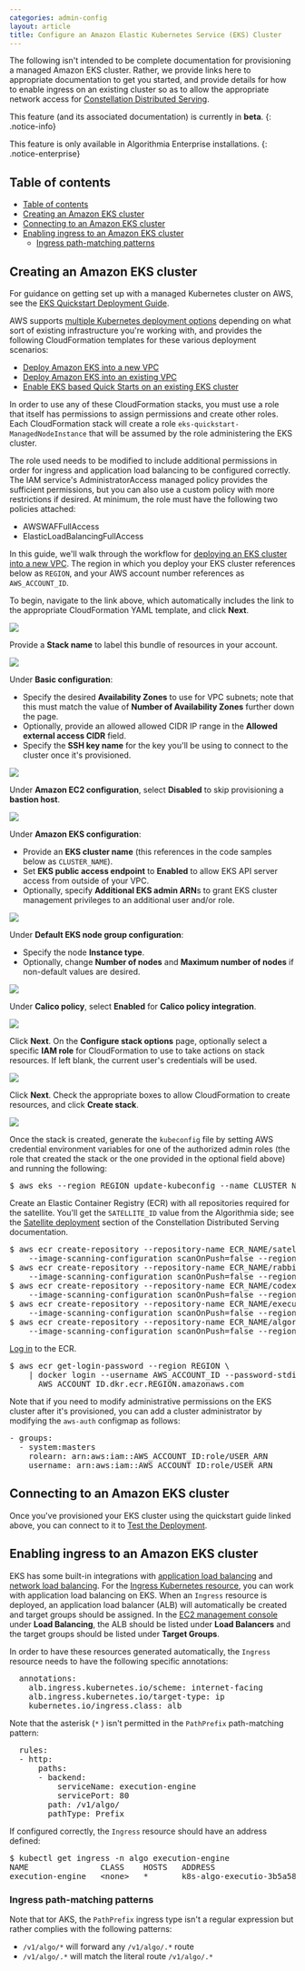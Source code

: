 ```yaml
---
categories: admin-config
layout: article
title: Configure an Amazon Elastic Kubernetes Service (EKS) Cluster
---
```


The following isn't intended to be complete documentation for provisioning a managed Amazon EKS cluster. Rather, we provide links here to appropriate documentation to get you started, and provide details for how to enable ingress on an existing cluster so as to allow the appropriate network access for [Constellation Distributed Serving](/developers/administration/admin-panel/constellation).

This feature (and its associated documentation) is currently in **beta**.
{: .notice-info}

This feature is only available in Algorithmia Enterprise installations.
{: .notice-enterprise}

## Table of contents

- [Table of contents](#table-of-contents)
- [Creating an Amazon EKS cluster](#creating-an-amazon-eks-cluster)
- [Connecting to an Amazon EKS cluster](#connecting-to-an-amazon-eks-cluster)
- [Enabling ingress to an Amazon EKS cluster](#enabling-ingress-to-an-amazon-eks-cluster)
  - [Ingress path-matching patterns](#ingress-path-matching-patterns)

## Creating an Amazon EKS cluster

For guidance on getting set up with a managed Kubernetes cluster on AWS, see the [EKS Quickstart Deployment Guide](https://aws-quickstart.github.io/quickstart-amazon-eks/).

AWS supports [multiple Kubernetes deployment options](https://aws-quickstart.github.io/quickstart-amazon-eks/#_deployment_options) depending on what sort of existing infrastructure you're working with, and provides the following CloudFormation templates for these various deployment scenarios:

*   [Deploy Amazon EKS into a new VPC](https://fwd.aws/6dEQ7)
*   [Deploy Amazon EKS into an existing VPC](https://fwd.aws/e37MA)
*   [Enable EKS based Quick Starts on an existing EKS cluster](https://fwd.aws/VBeX6)

In order to use any of these CloudFormation stacks, you must use a role that itself has permissions to assign permissions and create other roles. Each CloudFormation stack will create a role `eks-quickstart-ManagedNodeInstance` that will be assumed by the role administering the EKS cluster.

The role used needs to be modified to include additional permissions in order for ingress and application load balancing to be configured correctly. The IAM service's AdministratorAccess managed policy provides the sufficient permissions, but you can also use a custom policy with more restrictions if desired. At minimum, the role must have the following two policies attached:

*   AWSWAFFullAccess
*   ElasticLoadBalancingFullAccess

In this guide, we'll walk through the workflow for [deploying an EKS cluster into a new VPC](https://fwd.aws/6dEQ7). The region in which you deploy your EKS cluster references below as `REGION`, and your AWS account number references as `AWS_ACCOUNT_ID`.

To begin, navigate to the link above, which automatically includes the link to the appropriate CloudFormation YAML template, and click **Next**.

![]({{site.url}}/developers/images/post_images/algo-images-admin/algo-1628784200721.png)

Provide a **Stack name** to label this bundle of resources in your account.

![]({{site.url}}/developers/images/post_images/algo-images-admin/algo-1628785389160.png)

Under **Basic configuration**:

*   Specify <span style="font-family: inherit; font-size: 1em;">the desired</span> **Availability Zones** to use for VPC subnets; note that this must match the value of **Number of Availability Zones** further down the page.
*   <span style="font-family: inherit; font-size: 1em;">Optionally, provide an allowed allowed CIDR IP range in the</span> **Allowed external access CIDR** <span style="font-family: inherit; font-size: 1em;">field.</span>
*   Specify the **SSH key name** <span style="font-family: inherit; font-size: 1em;">for the key you'll be using to connect to the cluster once it's provisioned.</span>

![]({{site.url}}/developers/images/post_images/algo-images-admin/algo-1628785476141.png)

Under **Amazon EC2 configuration**, select **Disabled** to skip provisioning a **bastion host**.

![]({{site.url}}/developers/images/post_images/algo-images-admin/algo-1628785588022.png)

Under **Amazon EKS configuration**:

*   Provide an **EKS cluster name** (this references in the code samples below as `CLUSTER_NAME`).
*   Set **EKS public access endpoint** to **Enabled** to allow EKS API server access from outside of your VPC.
*   Optionally, specify **Additional EKS admin ARN**s to grant EKS cluster management privileges to an additional user and/or role.

![]({{site.url}}/developers/images/post_images/algo-images-admin/algo-1628787135717.png)

Under **Default EKS node group configuration**:

*   Specify the node **Instance type**.
*   Optionally, change **Number of nodes** and **Maximum number of nodes** if non-default values are desired.

![]({{site.url}}/developers/images/post_images/algo-images-admin/algo-1628787355569.png)

Under **Calico policy**, select **Enabled** <span style="font-family: inherit; font-size: 1em;">for</span> **Calico policy integration**.

![]({{site.url}}/developers/images/post_images/algo-images-admin/algo-1628787514014.png)

Click **Next**. On the **Configure stack options** page, optionally select a specific **IAM role** for CloudFormation to use to take actions on stack resources. If left blank, the current user's credentials will be used.

![]({{site.url}}/developers/images/post_images/algo-images-admin/algo-1628787725651.png)

Click **Next**. Check the appropriate boxes to allow CloudFormation to create resources, and click **Create stack**.  

![]({{site.url}}/developers/images/post_images/algo-images-admin/algo-1628787793921.png)

Once the stack is created, generate the `kubeconfig` file by setting AWS credential environment variables for one of the authorized admin roles (the role that created the stack or the one provided in the optional field above) and running the following:

<div class="syn-code-block">

<pre class="code_snippet">$ aws eks --region REGION update-kubeconfig --name CLUSTER_NAME
</pre>

</div>

Create an Elastic Container Registry (ECR) with all repositories required for the satellite. You'll get the `SATELLITE_ID` value from the Algorithmia side; see the [Satellite deployment](/developers/administration/admin-panel/constellation#satellite-deployment) section of the Constellation Distributed Serving documentation.

<div class="syn-code-block">

<pre class="code_snippet">$ aws ecr create-repository --repository-name ECR_NAME/satellite-SATELLITE_ID \
    --image-scanning-configuration scanOnPush=false --region REGION
$ aws ecr create-repository --repository-name ECR_NAME/rabbitmq \
    --image-scanning-configuration scanOnPush=false --region REGION
$ aws ecr create-repository --repository-name ECR_NAME/codex-install \
    --image-scanning-configuration scanOnPush=false --region REGION
$ aws ecr create-repository --repository-name ECR_NAME/execution-engine \
    --image-scanning-configuration scanOnPush=false --region REGION
$ aws ecr create-repository --repository-name ECR_NAME/algorithm-queue-reader \
    --image-scanning-configuration scanOnPush=false --region REGION
</pre>

</div>

[Log in](https://docs.aws.amazon.com/AmazonECR/latest/userguide/registry_auth.html) to the ECR.

<div class="syn-code-block">

<pre class="code_snippet">$ aws ecr get-login-password --region REGION \
    | docker login --username AWS_ACCOUNT_ID --password-stdin \
      AWS_ACCOUNT_ID.dkr.ecr.REGION.amazonaws.com
</pre>

</div>

Note that if you need to modify administrative permissions on the EKS cluster after it's provisioned, you can add a cluster administrator by modifying the `aws-auth` configmap as follows:

<div class="syn-code-block">

<pre class="code_snippet">- groups:
  - system:masters
    rolearn: arn:aws:iam::AWS_ACCOUNT_ID:role/USER_ARN
    username: arn:aws:iam::AWS_ACCOUNT_ID:role/USER_ARN </pre>

</div>

## Connecting to an Amazon EKS cluster

Once you've provisioned your EKS cluster using the quickstart guide linked above, you can connect to it to [Test the Deployment](https://aws-quickstart.github.io/quickstart-amazon-eks/#_test_the_deployment).

## Enabling ingress to an Amazon EKS cluster

EKS has some built-in integrations with [application load balancing](https://docs.aws.amazon.com/eks/latest/userguide/alb-ingress.html "https://docs.aws.amazon.com/eks/latest/userguide/alb-ingress.html") and [network load balancing](https://docs.aws.amazon.com/eks/latest/userguide/network-load-balancing.html "https://docs.aws.amazon.com/eks/latest/userguide/network-load-balancing.html"). For the [Ingress Kubernetes resource](https://kubernetes.io/docs/concepts/services-networking/ingress/), you can work with application load balancing on EKS. When an `Ingress` resource is deployed, an application load balancer (ALB) will automatically be created and target groups should be assigned. In the [EC2 management console](https://console.aws.amazon.com/ec2/) under **Load Balancing**, the ALB should be listed under **Load Balancers** and the target groups should be listed under **Target Groups**.

In order to have these resources generated automatically, the `Ingress` resource needs to have the following specific annotations:

<div class="syn-code-block">

<pre class="code_snippet">  annotations:
    alb.ingress.kubernetes.io/scheme: internet-facing
    alb.ingress.kubernetes.io/target-type: ip
    kubernetes.io/ingress.class: alb
</pre>

</div>

Note that the asterisk (`*` ) isn't permitted in the `PathPrefix` path-matching pattern:

<div class="syn-code-block">

<pre class="code_snippet">  rules:
  - http:
      paths:
      - backend:
          serviceName: execution-engine
          servicePort: 80
        path: /v1/algo/
        pathType: Prefix
</pre>

</div>

If configured correctly, the `Ingress` resource should have an address defined:

<div class="syn-code-block">

<pre class="code_snippet">$ kubectl get ingress -n algo execution-engine
NAME               CLASS    HOSTS   ADDRESS                                                               PORTS   AGE
execution-engine   &lt;none&gt;   *       k8s-algo-executio-3b5a580f3b-4934167255.us-east-2.elb.amazonaws.com   80      21h
</pre>

</div>

### Ingress path-matching patterns

Note that tor AKS, the `PathPrefix` ingress type isn't a regular expression but rather complies with the following patterns:

*   `/v1/algo/*` will forward any `/v1/algo/.*` route
*   `/v1/algo/.*` will match the literal route `/v1/algo/.*`